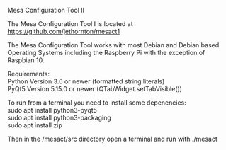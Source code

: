 Mesa Configuration Tool II

The Mesa Configuration Tool I is located at https://github.com/jethornton/mesact1

The Mesa Configuration Tool works with most Debian and Debian based Operating
Systems including the Raspberry Pi with the exception of Raspbian 10.

Requirements:\
Python Version 3.6 or newer (formatted string literals)\
PyQt5 Version 5.15.0 or newer (QTabWidget.setTabVisible())

To run from a terminal you need to install some depenencies:\
sudo apt install python3-pyqt5\
sudo apt install python3-packaging\
sudo apt install zip

Then in the /mesact/src directory open a terminal and run with ./mesact

